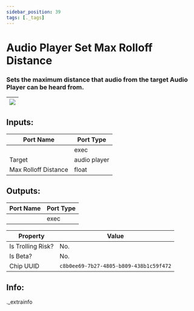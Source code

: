 ```yaml
---
sidebar_position: 39
tags: [._tags]
---
```


# Audio Player Set Max Rolloff Distance


### Sets the maximum distance that audio from the target Audio Player can be heard from.

| ![](https://images-ext-2.discordapp.net/external/MPmIaQzlEPmgGWlgi-WxBBXt0Bjv_zWPkg1y1f_sy3s/https/www.recroomcircuits.com/image/circuit/absolute-value?width=206&height=108) |
|-----|

## Inputs:
| Port Name | Port Type |
|-----------|-----------|
|  | exec |
| Target | audio player |
| Max Rolloff Distance | float |

## Outputs:
| Port Name | Port Type |
|-----------|-----------|
|  | exec | 

| Property  | Value |
|-------------------|-----------|
| Is Trolling Risk? | No. |
| Is Beta? | No. |
| Chip UUID | `c8b0ee69-7b27-4805-b809-438b1c59f472` |

## Info:
._extrainfo